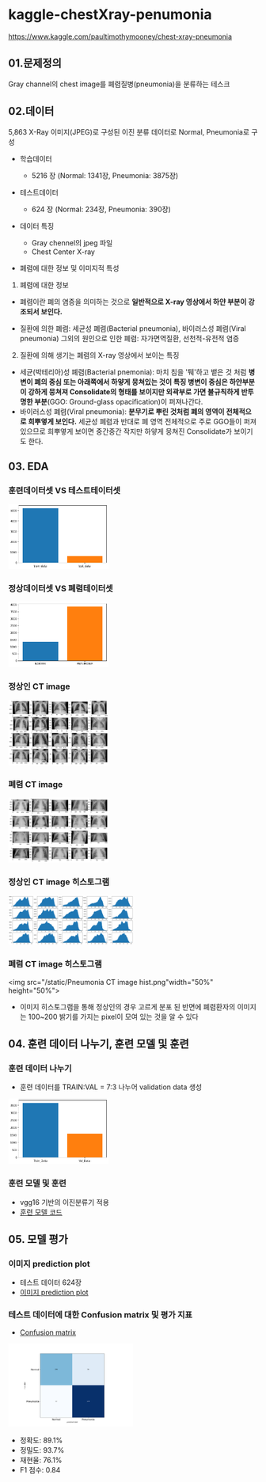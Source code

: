 # kaggle-chestXray-penumonia
https://www.kaggle.com/paultimothymooney/chest-xray-pneumonia

## 01.문제정의
Gray channel의 chest image를 폐렴질병(pneumonia)을 분류하는 테스크

## 02.데이터
5,863 X-Ray 이미지(JPEG)로 구성된 이진 분류 데이터로 Normal, Pneumonia로 구성

- 학습데이터 
  - 5216 장 (Normal: 1341장, Pneumonia: 3875장)
- 테스트데이터 
  - 624 장 (Normal: 234장, Pneumonia: 390장)
- 데이터 특징
  - Gray chennel의 jpeg 파일
  - Chest Center X-ray 

- 폐렴에 대한 정보 및 이미지적 특성
1. 폐렴에 대한 정보

- 폐렴이란 폐의 염증을 의미하는 것으로 **일반적으로 X-ray 영상에서 하얀 부분이 강조되서 보인다.** 


- 질환에 의한 폐렴: 세균성 폐렴(Bacterial pneumonia), 바이러스성 폐렴(Viral pneumonia)
그외의 원인으로 인한 폐렴: 자가면역질환, 선천적-유전적 염증
 
2. 질환에 의해 생기는 폐렴의 X-ray 영상에서 보이는 특징

- 세균(박테리아)성 폐렴(Bacterial pnemonia): 마치 침을 '퉤'하고 뱉은 것 처럼 **병변이 폐의 중심 또는 아래쪽에서 하얗게 뭉쳐있는 것이 특징
병변이 중심은 하얀부분이 강하게 뭉쳐져 Consolidate의 형태를 보이지만 외곽부로 가면 불규칙하게 반투명한 부분**(GGO: Ground-glass opacification)이 퍼져나간다.
- 바이러스성 폐렴(Viral pneumonia): **분무기로 뿌린 것처럼 폐의 영역이 전체적으로 희뿌옇게 보인다.**
세균성 폐렴과 반대로 폐 영역 전체적으로 주로 GGO들이 퍼져있으므로 희뿌옇게 보이면 중간중간 작지만 하얗게 뭉쳐진 Consolidate가 보이기도 한다.




## 03. EDA
### 훈련데이터셋 VS 테스트테이터셋
<img src="/static/EDA_train_test_dataset.png" width="40%" height="40%">

### 정상데이터셋 VS 폐렴테이터셋
<img src="/static/EDA_normal_pneumonia_dataset.png" width="40%" height="40%">

### 정상인 CT image 
<img src="/static/Normal CT image.png" width="40%" height="40%">

### 폐렴 CT image 
<img src="/static/Pneumonia CT image.png" width="40%" height="40%">


### 정상인 CT image 히스토그램
<img src="/static/Normal CT image hist.png" width="50%" height="50%">

### 폐렴 CT image 히스토그램
<img src="/static/Pneumonia CT image hist.png"width="50%" height="50%">

* 이미지 히스토그램을 통해 정상인의 경우 고르게 분포 된 반면에 폐렴환자의 이미지는 100~200 밝기를 가지는 pixel이 모여 있는 것을 알 수 있다


## 04. 훈련 데이터 나누기, 훈련 모델 및 훈련
### 훈련 데이터 나누기

* 훈련 데이터를 TRAIN:VAL = 7:3 나누어 validation data 생성
<img src="/static/data_split.png" width="40%" height="40%">

### 훈련 모델 및 훈련
* vgg16 기반의 이진분류기 적용
* [훈련 모델 코드](https://github.com/hwanython/kaggle-chestXray-penumonia/blob/main/04_learning.ipynb)

## 05. 모델 평가
### 이미지 prediction plot 
* 테스트 데이터 624장
* [이미지 prediction plot](https://github.com/hwanython/kaggle-chestXray-penumonia/blob/main/05_predict_test_data.ipynb)

### 테스트 데이터에 대한 Confusion matrix 및 평가 지표
* [Confusion matrix](https://github.com/hwanython/kaggle-chestXray-penumonia/blob/main/05_predict_test_data.ipynb)
<img src="/static/Confusion_matrix.png" width="50%" height="50%">

* 정확도: 89.1%
* 정밀도: 93.7%
* 재현율: 76.1%
* F1 점수: 0.84

